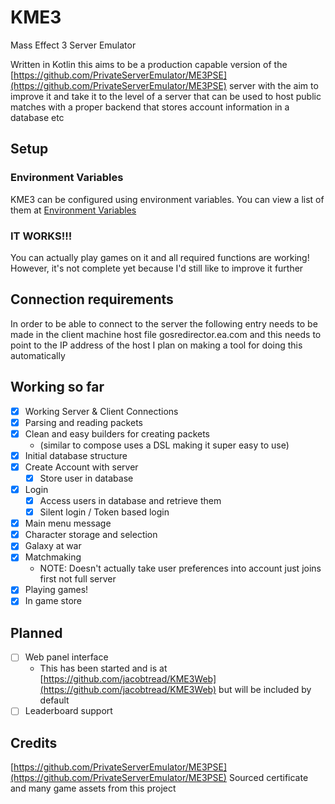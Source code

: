 # KME3

Mass Effect 3 Server Emulator

Written in Kotlin this aims to be a production capable version of the [https://github.com/PrivateServerEmulator/ME3PSE](https://github.com/PrivateServerEmulator/ME3PSE) server
with the aim to improve it and take it to the level of a server that can be used to host public matches with a proper backend that stores account information in a database etc

## Setup

### Environment Variables
KME3 can be configured using environment variables. You can view a list of them at [Environment Variables](docs/ENV.md)

### IT WORKS!!!

You can actually play games on it and all required functions are working! However, it's not complete yet
because I'd still like to improve it further

## Connection requirements

In order to be able to connect to the server the following entry needs to be made in the client machine host file
gosredirector.ea.com and this needs to point to the IP address of the host
I plan on making a tool for doing this automatically

## Working so far

- [x] Working Server & Client Connections
- [x] Parsing and reading packets
- [x] Clean and easy builders for creating packets
    - (similar to compose uses a DSL making it super easy to use)
- [x] Initial database structure
- [x] Create Account with server
    - [x] Store user in database
- [x] Login
    - [x] Access users in database and retrieve them
    - [x] Silent login / Token based login
- [x] Main menu message
- [x] Character storage and selection
- [x] Galaxy at war
- [x] Matchmaking
    - NOTE: Doesn't actually take user preferences into account just joins first not full server
- [x] Playing games!
- [x] In game store

## Planned

- [ ] Web panel interface
    - This has been started and is at [https://github.com/jacobtread/KME3Web](https://github.com/jacobtread/KME3Web) but will be included by default
- [ ] Leaderboard support

## Credits

[https://github.com/PrivateServerEmulator/ME3PSE](https://github.com/PrivateServerEmulator/ME3PSE)
Sourced certificate and many game assets from this project
